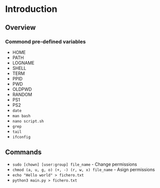 # Introduction

## Overview

### Commond pre-defined variables

* HOME
* PATH
* LOGNAME
* SHELL
* TERM
* PPID
* PWD
* OLDPWD
* RANDOM
* PS1
* PS2
* `date`
* `man bash`
* `nano script.sh`
* `grep`
* `tail`
* `ifconfig`

## Commands

* `sudo [chown] [user:group] file_name` - Change permissions
* `chmod (a, u, g, o) (+, -) (r, w, x) file_name` - Asign permissions
* `echo "Hello world" > fichero.txt`
* `python3 main.py > fichero.txt`